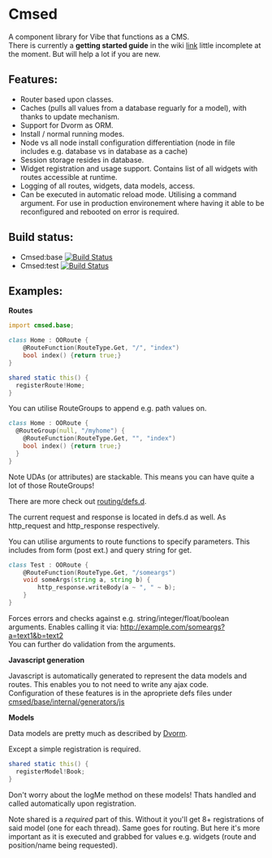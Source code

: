 Cmsed
=====

A component library for Vibe that functions as a CMS.<br/>
There is currently a **getting started guide** in the wiki [link](https://github.com/rikkimax/Cmsed/wiki/Tutorial-Getting-started) little incomplete at the moment. But will help a lot if you are new.

Features:
---------
- Router based upon classes.
- Caches (pulls all values from a database reguarly for a model), with thanks to update mechanism.
- Support for Dvorm as ORM.
- Install / normal running modes.
- Node vs all node install configuration differentiation (node in file includes e.g. database vs in database as a cache)
- Session storage resides in database.
- Widget registration and usage support. Contains list of all widgets with routes accessible at runtime.
- Logging of all routes, widgets, data models, access.
- Can be executed in automatic reload mode. Utilising a command argument. For use in production environement where having it able to be reconfigured and rebooted on error is required.

Build status:
-------------
- Cmsed:base [![Build Status](http://1.vps.cattermole.co.nz/jenkins/job/cmsed%20base/badge/icon)](http://1.vps.cattermole.co.nz/jenkins/job/cmsed%20base/)
- Cmsed:test [![Build Status](http://1.vps.cattermole.co.nz/jenkins/job/cmsed%20test/badge/icon)](http://1.vps.cattermole.co.nz/jenkins/job/cmsed%20test/)

Examples:
---------

**Routes**

```D
import cmsed.base;

class Home : OORoute {
    @RouteFunction(RouteType.Get, "/", "index")
    bool index() {return true;}
}

shared static this() {
  registerRoute!Home;
}
```

You can utilise RouteGroups to append e.g. path values on.

```D
class Home : OORoute {
  @RouteGroup(null, "/myhome") {
    @RouteFunction(RouteType.Get, "", "index")
    bool index() {return true;}
  }
}
```
Note UDAs (or attributes) are stackable. This means you can have quite a lot of those RouteGroups!

There are more check out [routing/defs.d](https://github.com/rikkimax/Cmsed/blob/master/source/cmsed/base/internal/routing/base.d).

The current request and response is located in defs.d as well. As http_request and http_response respectively.

You can utilise arguments to route functions to specify parameters. This includes from form (post ext.) and query string for get.

```D
class Test : OORoute {
	@RouteFunction(RouteType.Get, "/someargs")
	void someArgs(string a, string b) {
		http_response.writeBody(a ~ ", " ~ b);
	}
}
```

Forces errors and checks against e.g. string/integer/float/boolean arguments. Enables calling it via: http://example.com/someargs?a=text1&b=text2<br/>
You can further do validation from the arguments.

**Javascript generation**

Javascript is automatically generated to represent the data models and routes. This enables you to not need to write any ajax code.<br/>
Configuration of these features is in the apropriete defs files under [cmsed/base/internal/generators/js](https://github.com/rikkimax/Cmsed/tree/master/source/base/cmsed/base/internal/generators/js)

**Models**

Data models are pretty much as described by [Dvorm](https://github.com/rikkimax/Dvorm).

Except a simple registration is required.

```D
shared static this() {
  registerModel!Book;
}
```

Don't worry about the logMe method on these models! Thats handled and called automatically upon registration.

Note shared is a _required_ part of this. Without it you'll get 8+ registrations of said model (one for each thread).
Same goes for routing. But here it's more important as it is executed and grabbed for values e.g. widgets (route and position/name being requested).
